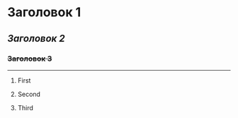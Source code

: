 # **Заголовок 1**

## *Заголовок 2*

### ~~Заголовок 3~~

_______



1. First

2. Second

3. Third

